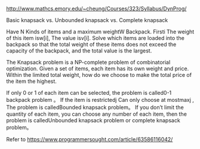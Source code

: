 http://www.mathcs.emory.edu/~cheung/Courses/323/Syllabus/DynProg/

Basic knapsack vs. Unbounded knapsack vs. Complete knapsack

Have N Kinds of items and a maximum weightW Backpack. Firsti The weight of this item isw[i], The value isv[i]. 
Solve which items are loaded into the backpack so that the total weight of these items does not exceed the 
capacity of the backpack, and the total value is the largest.

The Knapsack problem is a NP-complete problem of combinatorial optimization. Given a set of items, each item 
has its own weight and price. Within the limited total weight, how do we choose to make the total price of 
the item the highest.

If only 0 or 1 of each item can be selected, the problem is called0-1 backpack problem 。
If the item is restrictedj Can only choose at mostmaxj , The problem is calledBounded knapsack problem。
If you don’t limit the quantity of each item, you can choose any number of each item, then the problem is 
calledUnbounded knapsack problem or complete knapsack problem。

Refer to https://www.programmersought.com/article/63586116042/
